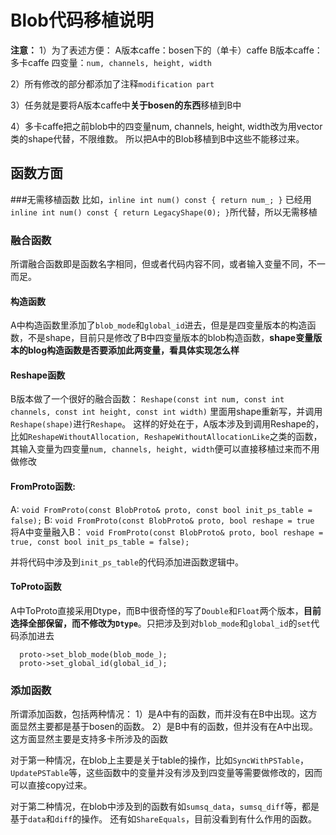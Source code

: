 # Blob代码移植说明

**注意：**
1）为了表述方便：
A版本caffe：bosen下的（单卡）caffe
B版本caffe：多卡caffe
四变量：`num, channels, height, width`

2）所有修改的部分都添加了注释`modification part`

3）任务就是要将A版本caffe中**关于bosen的东西**移植到B中

4）多卡caffe把之前blob中的四变量num, channels, height, width改为用vector类的shape代替，不限维数。
所以把A中的Blob移植到B中这些不能移过来。

## 函数方面

###无需移植函数
比如，`inline int num() const { return num_; }`
已经用
`inline int num() const { return LegacyShape(0); }`所代替，所以无需移植

### 融合函数
所谓融合函数即是函数名字相同，但或者代码内容不同，或者输入变量不同，不一而足。
#### 构造函数
A中构造函数里添加了`blob_mode`和`global_id`进去，但是是四变量版本的构造函数，不是shape，目前只是修改了B中四变量版本的blob构造函数，**shape变量版本的blog构造函数是否要添加此两变量，看具体实现怎么样**
#### Reshape函数
B版本做了一个很好的融合函数：
`Reshape(const int num, const int channels, const int height, const int width)`
里面用shape重新写，并调用`Reshape(shape)`进行`Reshape`。
这样的好处在于，A版本涉及到调用Reshape的，比如`ReshapeWithoutAllocation, ReshapeWithoutAllocationLike`之类的函数，其输入变量为四变量`num, channels, height, width`便可以直接移植过来而不用做修改
#### FromProto函数:
A:
`void FromProto(const BlobProto& proto, const bool init_ps_table = false);`
B:
`void FromProto(const BlobProto& proto, bool reshape = true`
将A中变量融入B：
`void FromProto(const BlobProto& proto, bool reshape = true, const bool init_ps_table = false);`

并将代码中涉及到`init_ps_table`的代码添加进函数逻辑中。

#### ToProto函数
A中ToProto直接采用Dtype，而B中很奇怪的写了`Double`和`Float`两个版本，**目前选择全部保留，而不修改为`Dtype`**。只把涉及到对`blob_mode`和`global_id`的`set`代码添加进去
```
  proto->set_blob_mode(blob_mode_);
  proto->set_global_id(global_id_);
```

### 添加函数
所谓添加函数，包括两种情况：
1）是A中有的函数，而并没有在B中出现。这方面显然主要都是基于bosen的函数。
2）是B中有的函数，但并没有在A中出现。这方面显然主要是支持多卡所涉及的函数

对于第一种情况，在blob上主要是关于table的操作，比如`SyncWithPSTable`，`UpdatePSTable`等，这些函数中的变量并没有涉及到四变量等需要做修改的，因而可以直接copy过来。

对于第二种情况，在blob中涉及到的函数有如`sumsq_data`，`sumsq_diff`等，都是基于`data`和`diff`的操作。
还有如`ShareEquals`，目前没看到有什么作用的函数。


